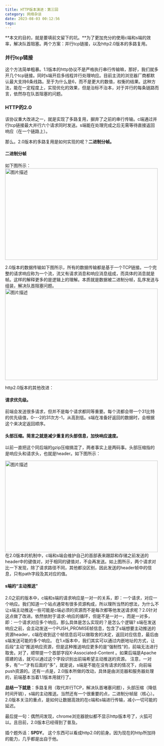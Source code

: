 ```yaml
---
title: HTTP版本演进：第三回
category: 网络杂谈
date: 2023-08-03 00:12:56
tags:
---
```


**本文的目的，就是要填前文留下的坑。**为了更加充分的使用c端和s端的效率，解决队首阻塞。两个方案：并行tcp链接，以及http2.0版本的多路复用。

### 并行tcp链接
这个方法简单粗暴。1.1版本的http协议不是严格执行串行传输嘛，那好，我们就多开几个tcp链接。同时s端开启多线程并行处理响应。目前主流的浏览器厂商都默认最大支持6条线路。至于为什么是6，而不是更大的数值，权衡的结果。这种方法，能在一定程度上，实现优化的效果，但是治标不治本，对于并行的每条链路而言，依然存在队首阻塞的问题。

### HTTP的2.0
该协议重大改进之一，就是实现了多路复用，摒弃了之前的串行传输。c端通过并行tcp链接最大并行六个请求同时发送。s端能在处理完成之后无需等待直接返回响应（在一个链路上）。

那么。2.0版本的多路复用是如何实现的呢？**二进制分帧。**

#### 二进制分帧
如下图所示：
<img src="/img/http6.jpg" alt="图片描述" width="500" height="300">

2.0版本的数据传输如下图所示，所有的数据传输都是基于一个TCP链接。一个完整的请求响应称为一个流，流又有请求消息和响应消息组成，而具体的消息就是帧。这样的解释更多的是逻辑上的理解。本质就是数据被二进制分帧，乱序发送与组装，解决队首阻塞问题。
<img src="/img/http7.jpg" alt="图片描述" width="500" height="300">

http2.0版本的其他改进：

#### 请求优先级。
前端会发送很多请求，但并不是每个请求都同等重要。每个流都会带一个31比特的优先级值，0---2的31次方-1，从高到低。s端在准备好返回的数据时，会根据这个来决定返回顺序。

#### 头部压缩。简言之就是减少重复的头部信息，加快响应速度。
以前一直把这个同后端的gzip压缩搞混了，两者事实上是两码事。头部压缩指的是响应头和请求头，也就是header。如下图所示：

<img src="/img/http8.jpg" alt="图片描述" width="500" height="300">
在2.0版本的机制中，c端和s端会维护自己的首部表来跟踪和存储之前发送的header中的键值对，对于相同的键值对，不会再发送。如上图所示，两个请求对比一下发现，除了请求路径不同，其他都没区别，因此发送的header帧中的信息，只有path字段及其对应的值。

#### s端的“主动推送”
2.0之前的版本中，c端和s端的请求响应是一对一的关系，即：一个请求，对应一个响应。我们知道一个站点通常有很多资源构成，所以理所当然的想法，为什么不让s端主动推送一些可能是c端必须的资源而不是每次都等他发送请求呢？2.0针对这点做了改进。依然依附于请求-响应的循环，但是不是一对一，而是一对多，即：一个请求对应多个响应。那么具体是怎么实现的？是怎么个逻辑?
s端在发送响应之前，会主动发送一个PUSH_PROMISE帧信息，包含了s端想要主动推送的资源header，c端在收到这个帧信息后可以做取舍的决定，返回对应信息，最后由s端发送可能的多个响应。
在1.x版本中，我们其实可以通过内嵌地址的方式，让后段“主动”推送响应资源，但是这种推送响应更多的是“强制性”的，前端无法进行取舍。对了，顺带提一个首部字段X-Associated-Content 。如果后端是Apache搭建的话，就可以通过这个字段识别出前端希望主动推送的资源。
注意，一对多，有“一”才有后面的“多”，就是说，s端是不能在没有请求的情况下，向前端push资源的。还有一点是，2.0版本所做的改动，具体是由浏览器和服务器处理的，前端基本当着1.1版本用就行了。

**总结一下就是**：多路复用（取代并行TCP，解决队首堵塞问题），头部压缩（降低时间开销），s端的主动推送。当然还有一个很重要的点，二进制分帧层（核心）。2.0版本关注的重点，是如何让数据高效的在c端和s端进行传输，减小一切可能的延迟。

最后提一句：偶然间发现，chrome浏览器貌似都不显示http版本号了，火狐可以。且目前，2.0版本已经得到了普及。

插个题外话：**SPDY**。
这个东西可以看成http2.0的前身。因为现在的http所加持的能力，几乎都是出自于他。